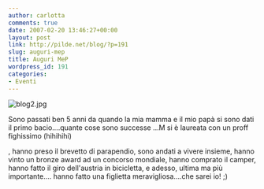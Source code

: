 ```yaml
---
author: carlotta
comments: true
date: 2007-02-20 13:46:27+00:00
layout: post
link: http://pilde.net/blog/?p=191
slug: auguri-mep
title: Auguri MeP
wordpress_id: 191
categories:
- Eventi
---
```


![blog2.jpg]({{baseurl}}/uploads/2007/02/blog2.jpg)




Sono passati ben 5 anni da quando la mia mamma e il mio papà si sono dati il primo bacio....quante cose sono successe ...M si è laureata con un proff fighissimo (hihihihi)


, hanno preso il brevetto di parapendio, sono andati a vivere insieme, hanno vinto un bronze award ad un concorso mondiale, hanno comprato il camper, hanno fatto il giro dell'austria in bicicletta,  e adesso, ultima ma più importante.... hanno fatto una figlietta meravigliosa....che sarei io! ;)



